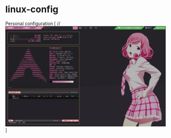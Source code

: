 # linux-config
Personal configuration
[ //![preview](https://raw.githubusercontent.com/jikope/dotfiles/master/preview.png)]
